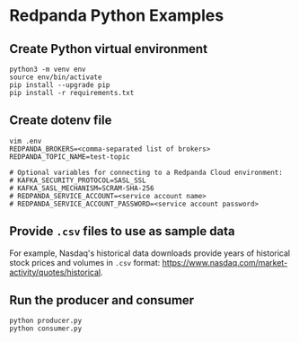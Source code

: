 # Redpanda Python Examples

## Create Python virtual environment

```shell
python3 -m venv env
source env/bin/activate
pip install --upgrade pip
pip install -r requirements.txt
```

## Create dotenv file

```shell
vim .env
REDPANDA_BROKERS=<comma-separated list of brokers>
REDPANDA_TOPIC_NAME=test-topic

# Optional variables for connecting to a Redpanda Cloud environment:
# KAFKA_SECURITY_PROTOCOL=SASL_SSL
# KAFKA_SASL_MECHANISM=SCRAM-SHA-256
# REDPANDA_SERVICE_ACCOUNT=<service account name>
# REDPANDA_SERVICE_ACCOUNT_PASSWORD=<service account password>
```

## Provide `.csv` files to use as sample data

For example, Nasdaq's historical data downloads provide years of historical stock prices and volumes in `.csv` format: https://www.nasdaq.com/market-activity/quotes/historical.

## Run the producer and consumer

```shell
python producer.py
python consumer.py
```
